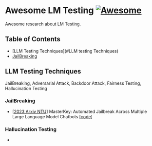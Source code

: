 # Awesome LM Testing [![Awesome](https://cdn.rawgit.com/sindresorhus/awesome/d7305f38d29fed78fa85652e3a63e154dd8e8829/media/badge.svg)](https://github.com/sindresorhus/awesome)

Awesome research about LM Testing.

## Table of Contents

- [LLM Testing Techniques](#LLM testing Techniques)
- [JailBreaking](#JailBreaking)

## LLM Testing Techniques

JailBreaking, Adversarial Attack, Backdoor Attack, Fairness Testing, Hallucination Testing

### JailBreaking
- [[2023 Arxiv NTU](https://arxiv.org/pdf/2307.08715.pdf)] MasterKey: Automated Jailbreak Across Multiple Large Language Model Chatbots [[code](xx)]

### Hallucination Testing

- 